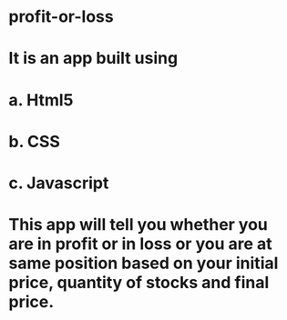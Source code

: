 # profit-or-loss
 
# It is an app built using
# a. Html5
# b. CSS
# c. Javascript
 
 
 # This app will tell you whether you are in profit or in loss or you are at same position based on your initial price, quantity of stocks and final price.

